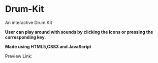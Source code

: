 # Drum-Kit
An interactive Drum Kit

<B>User can play around with sounds by clicking the icons or pressing the corresponding key.</B>

<B>Made using HTML5,CSS3 and JavaScript</B>

Preview Link: 
